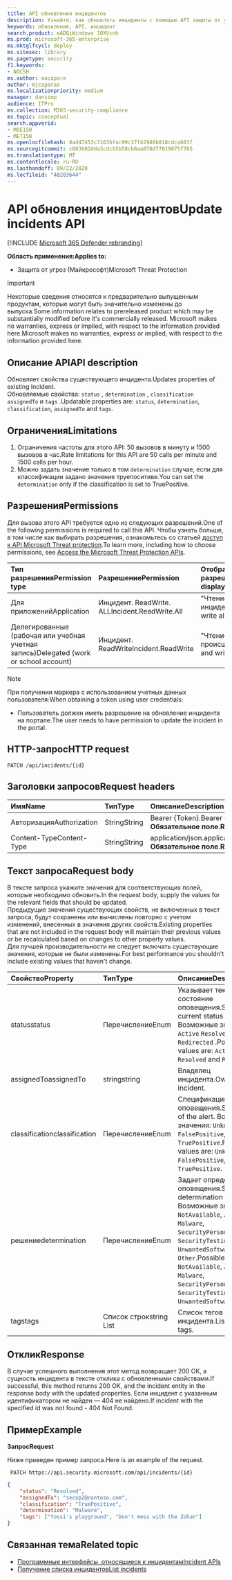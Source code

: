 ```yaml
---
title: API обновления инцидентов
description: Узнайте, как обновлять инциденты с помощью API защиты от угроз Майкрософт
keywords: обновление, API, инцидент
search.product: eADQiWindows 10XVcnh
ms.prod: microsoft-365-enterprise
ms.mktglfcycl: deploy
ms.sitesec: library
ms.pagetype: security
f1.keywords:
- NOCSH
ms.author: macapara
author: mjcaparas
ms.localizationpriority: medium
manager: dansimp
audience: ITPro
ms.collection: M365-security-compliance
ms.topic: conceptual
search.appverid:
- MOE150
- MET150
ms.openlocfilehash: 8ad47453c7163bfac99c17f42986b818cdca603f
ms.sourcegitcommit: c083602dda3cdcb5b58cb8aa070d77019075f765
ms.translationtype: MT
ms.contentlocale: ru-RU
ms.lasthandoff: 09/22/2020
ms.locfileid: "48203644"
---
```

# <a name="update-incidents-api"></a><span data-ttu-id="3cbd6-104">API обновления инцидентов</span><span class="sxs-lookup"><span data-stu-id="3cbd6-104">Update incidents API</span></span>

[!INCLUDE [Microsoft 365 Defender rebranding](../includes/microsoft-defender.md)]


<span data-ttu-id="3cbd6-105">**Область применения:**</span><span class="sxs-lookup"><span data-stu-id="3cbd6-105">**Applies to:**</span></span>
- <span data-ttu-id="3cbd6-106">Защита от угроз (Майкрософт)</span><span class="sxs-lookup"><span data-stu-id="3cbd6-106">Microsoft Threat Protection</span></span>

>[!IMPORTANT] 
><span data-ttu-id="3cbd6-107">Некоторые сведения относятся к предварительно выпущенным продуктам, которые могут быть значительно изменены до выпуска.</span><span class="sxs-lookup"><span data-stu-id="3cbd6-107">Some information relates to prereleased product which may be substantially modified before it's commercially released.</span></span> <span data-ttu-id="3cbd6-108">Microsoft makes no warranties, express or implied, with respect to the information provided here.</span><span class="sxs-lookup"><span data-stu-id="3cbd6-108">Microsoft makes no warranties, express or implied, with respect to the information provided here.</span></span>


## <a name="api-description"></a><span data-ttu-id="3cbd6-109">Описание API</span><span class="sxs-lookup"><span data-stu-id="3cbd6-109">API description</span></span>
<span data-ttu-id="3cbd6-110">Обновляет свойства существующего инцидента.</span><span class="sxs-lookup"><span data-stu-id="3cbd6-110">Updates properties of existing incident.</span></span>
<br><span data-ttu-id="3cbd6-111">Обновляемые свойства: ```status``` , ```determination``` , ```classification``` ```assignedTo``` и ```tags``` .</span><span class="sxs-lookup"><span data-stu-id="3cbd6-111">Updatable properties are: ```status```, ```determination```, ```classification```, ```assignedTo``` and ```tags```.</span></span>


## <a name="limitations"></a><span data-ttu-id="3cbd6-112">Ограничения</span><span class="sxs-lookup"><span data-stu-id="3cbd6-112">Limitations</span></span>
1. <span data-ttu-id="3cbd6-113">Ограничения частоты для этого API: 50 вызовов в минуту и 1500 вызовов в час.</span><span class="sxs-lookup"><span data-stu-id="3cbd6-113">Rate limitations for this API are 50 calls per minute and 1500 calls per hour.</span></span>
2. <span data-ttu-id="3cbd6-114">Можно задать значение только в том ```determination``` случае, если для классификации задано значение труепоситиве.</span><span class="sxs-lookup"><span data-stu-id="3cbd6-114">You can set the ```determination``` only if the classification is set to TruePositive.</span></span>


## <a name="permissions"></a><span data-ttu-id="3cbd6-115">Разрешения</span><span class="sxs-lookup"><span data-stu-id="3cbd6-115">Permissions</span></span>
<span data-ttu-id="3cbd6-116">Для вызова этого API требуется одно из следующих разрешений.</span><span class="sxs-lookup"><span data-stu-id="3cbd6-116">One of the following permissions is required to call this API.</span></span> <span data-ttu-id="3cbd6-117">Чтобы узнать больше, в том числе как выбирать разрешения, ознакомьтесь со статьей [доступ к API Microsoft Threat protection](api-access.md).</span><span class="sxs-lookup"><span data-stu-id="3cbd6-117">To learn more, including how to choose permissions, see [Access the Microsoft Threat Protection APIs](api-access.md).</span></span>

<span data-ttu-id="3cbd6-118">Тип разрешения</span><span class="sxs-lookup"><span data-stu-id="3cbd6-118">Permission type</span></span> |   <span data-ttu-id="3cbd6-119">Разрешение</span><span class="sxs-lookup"><span data-stu-id="3cbd6-119">Permission</span></span>  |   <span data-ttu-id="3cbd6-120">Отображаемое имя разрешения</span><span class="sxs-lookup"><span data-stu-id="3cbd6-120">Permission display name</span></span>
:---|:---|:---
<span data-ttu-id="3cbd6-121">Для приложений</span><span class="sxs-lookup"><span data-stu-id="3cbd6-121">Application</span></span> |   <span data-ttu-id="3cbd6-122">Инцидент. ReadWrite. ALL</span><span class="sxs-lookup"><span data-stu-id="3cbd6-122">Incident.ReadWrite.All</span></span> |    <span data-ttu-id="3cbd6-123">"Чтение и запись всех инцидентов"</span><span class="sxs-lookup"><span data-stu-id="3cbd6-123">'Read and write all incidents'</span></span>
<span data-ttu-id="3cbd6-124">Делегированные (рабочая или учебная учетная запись)</span><span class="sxs-lookup"><span data-stu-id="3cbd6-124">Delegated (work or school account)</span></span> | <span data-ttu-id="3cbd6-125">Инцидент. ReadWrite</span><span class="sxs-lookup"><span data-stu-id="3cbd6-125">Incident.ReadWrite</span></span> | <span data-ttu-id="3cbd6-126">"Чтение и запись происшествий"</span><span class="sxs-lookup"><span data-stu-id="3cbd6-126">'Read and write incidents'</span></span>

>[!NOTE]
> <span data-ttu-id="3cbd6-127">При получении маркера с использованием учетных данных пользователя:</span><span class="sxs-lookup"><span data-stu-id="3cbd6-127">When obtaining a token using user credentials:</span></span>
>- <span data-ttu-id="3cbd6-128">Пользователь должен иметь разрешение на обновление инцидента на портале.</span><span class="sxs-lookup"><span data-stu-id="3cbd6-128">The user needs to have permission to update the incident in the portal.</span></span>


## <a name="http-request"></a><span data-ttu-id="3cbd6-129">HTTP-запрос</span><span class="sxs-lookup"><span data-stu-id="3cbd6-129">HTTP request</span></span>

```
PATCH /api/incidents/{id}
```

## <a name="request-headers"></a><span data-ttu-id="3cbd6-130">Заголовки запросов</span><span class="sxs-lookup"><span data-stu-id="3cbd6-130">Request headers</span></span>

<span data-ttu-id="3cbd6-131">Имя</span><span class="sxs-lookup"><span data-stu-id="3cbd6-131">Name</span></span> | <span data-ttu-id="3cbd6-132">Тип</span><span class="sxs-lookup"><span data-stu-id="3cbd6-132">Type</span></span> | <span data-ttu-id="3cbd6-133">Описание</span><span class="sxs-lookup"><span data-stu-id="3cbd6-133">Description</span></span>
:---|:---|:---
<span data-ttu-id="3cbd6-134">Авторизация</span><span class="sxs-lookup"><span data-stu-id="3cbd6-134">Authorization</span></span> | <span data-ttu-id="3cbd6-135">String</span><span class="sxs-lookup"><span data-stu-id="3cbd6-135">String</span></span> | <span data-ttu-id="3cbd6-136">Bearer {Token}.</span><span class="sxs-lookup"><span data-stu-id="3cbd6-136">Bearer {token}.</span></span> <span data-ttu-id="3cbd6-137">**Обязательное поле**.</span><span class="sxs-lookup"><span data-stu-id="3cbd6-137">**Required**.</span></span>
<span data-ttu-id="3cbd6-138">Content-Type</span><span class="sxs-lookup"><span data-stu-id="3cbd6-138">Content-Type</span></span> | <span data-ttu-id="3cbd6-139">String</span><span class="sxs-lookup"><span data-stu-id="3cbd6-139">String</span></span> | <span data-ttu-id="3cbd6-140">application/json.</span><span class="sxs-lookup"><span data-stu-id="3cbd6-140">application/json.</span></span> <span data-ttu-id="3cbd6-141">**Обязательное поле**.</span><span class="sxs-lookup"><span data-stu-id="3cbd6-141">**Required**.</span></span>


## <a name="request-body"></a><span data-ttu-id="3cbd6-142">Текст запроса</span><span class="sxs-lookup"><span data-stu-id="3cbd6-142">Request body</span></span>
<span data-ttu-id="3cbd6-143">В тексте запроса укажите значения для соответствующих полей, которые необходимо обновить.</span><span class="sxs-lookup"><span data-stu-id="3cbd6-143">In the request body, supply the values for the relevant fields that should be updated.</span></span>
<br><span data-ttu-id="3cbd6-144">Предыдущие значения существующих свойств, не включенных в текст запроса, будут сохранены или вычислены повторно с учетом изменений, внесенных в значения других свойств.</span><span class="sxs-lookup"><span data-stu-id="3cbd6-144">Existing properties that are not included in the request body will maintain their previous values or be recalculated based on changes to other property values.</span></span> 
<br><span data-ttu-id="3cbd6-145">Для лучшей производительности не следует включать существующие значения, которые не были изменены.</span><span class="sxs-lookup"><span data-stu-id="3cbd6-145">For best performance you shouldn't include existing values that haven't change.</span></span>

<span data-ttu-id="3cbd6-146">Свойство</span><span class="sxs-lookup"><span data-stu-id="3cbd6-146">Property</span></span> | <span data-ttu-id="3cbd6-147">Тип</span><span class="sxs-lookup"><span data-stu-id="3cbd6-147">Type</span></span> | <span data-ttu-id="3cbd6-148">Описание</span><span class="sxs-lookup"><span data-stu-id="3cbd6-148">Description</span></span>
:---|:---|:---
<span data-ttu-id="3cbd6-149">status</span><span class="sxs-lookup"><span data-stu-id="3cbd6-149">status</span></span> | <span data-ttu-id="3cbd6-150">Перечисление</span><span class="sxs-lookup"><span data-stu-id="3cbd6-150">Enum</span></span> | <span data-ttu-id="3cbd6-151">Указывает текущее состояние оповещения.</span><span class="sxs-lookup"><span data-stu-id="3cbd6-151">Specifies the current status of the alert.</span></span> <span data-ttu-id="3cbd6-152">Возможные значения: ```Active``` ```Resolved``` и ```Redirected``` .</span><span class="sxs-lookup"><span data-stu-id="3cbd6-152">Possible values are: ```Active```, ```Resolved``` and ```Redirected```.</span></span>
<span data-ttu-id="3cbd6-153">assignedTo</span><span class="sxs-lookup"><span data-stu-id="3cbd6-153">assignedTo</span></span> | <span data-ttu-id="3cbd6-154">string</span><span class="sxs-lookup"><span data-stu-id="3cbd6-154">string</span></span> | <span data-ttu-id="3cbd6-155">Владелец инцидента.</span><span class="sxs-lookup"><span data-stu-id="3cbd6-155">Owner of the incident.</span></span>
<span data-ttu-id="3cbd6-156">classification</span><span class="sxs-lookup"><span data-stu-id="3cbd6-156">classification</span></span> | <span data-ttu-id="3cbd6-157">Перечисление</span><span class="sxs-lookup"><span data-stu-id="3cbd6-157">Enum</span></span> | <span data-ttu-id="3cbd6-158">Спецификация оповещения.</span><span class="sxs-lookup"><span data-stu-id="3cbd6-158">Specification of the alert.</span></span> <span data-ttu-id="3cbd6-159">Возможные значения: ```Unknown```, ```FalsePositive```, ```TruePositive```.</span><span class="sxs-lookup"><span data-stu-id="3cbd6-159">Possible values are: ```Unknown```, ```FalsePositive```, ```TruePositive```.</span></span>
<span data-ttu-id="3cbd6-160">решение</span><span class="sxs-lookup"><span data-stu-id="3cbd6-160">determination</span></span> | <span data-ttu-id="3cbd6-161">Перечисление</span><span class="sxs-lookup"><span data-stu-id="3cbd6-161">Enum</span></span> | <span data-ttu-id="3cbd6-162">Задает определение оповещения.</span><span class="sxs-lookup"><span data-stu-id="3cbd6-162">Specifies the determination of the alert.</span></span> <span data-ttu-id="3cbd6-163">Возможные значения: ```NotAvailable```, ```Apt```, ```Malware```, ```SecurityPersonnel```, ```SecurityTesting```, ```UnwantedSoftware```, ```Other```.</span><span class="sxs-lookup"><span data-stu-id="3cbd6-163">Possible values are: ```NotAvailable```, ```Apt```, ```Malware```, ```SecurityPersonnel```, ```SecurityTesting```, ```UnwantedSoftware```, ```Other```.</span></span>
<span data-ttu-id="3cbd6-164">tags</span><span class="sxs-lookup"><span data-stu-id="3cbd6-164">tags</span></span> | <span data-ttu-id="3cbd6-165">Список строк</span><span class="sxs-lookup"><span data-stu-id="3cbd6-165">string List</span></span> | <span data-ttu-id="3cbd6-166">Список тегов инцидента.</span><span class="sxs-lookup"><span data-stu-id="3cbd6-166">List of Incident tags.</span></span>



## <a name="response"></a><span data-ttu-id="3cbd6-167">Отклик</span><span class="sxs-lookup"><span data-stu-id="3cbd6-167">Response</span></span>
<span data-ttu-id="3cbd6-168">В случае успешного выполнения этот метод возвращает 200 ОК, а сущность инцидента в тексте отклика с обновленными свойствами.</span><span class="sxs-lookup"><span data-stu-id="3cbd6-168">If successful, this method returns 200 OK, and the incident entity in the response body with the updated properties.</span></span> <span data-ttu-id="3cbd6-169">Если инцидент с указанным идентификатором не найден — 404 не найдено.</span><span class="sxs-lookup"><span data-stu-id="3cbd6-169">If incident with the specified id was not found - 404 Not Found.</span></span>


## <a name="example"></a><span data-ttu-id="3cbd6-170">Пример</span><span class="sxs-lookup"><span data-stu-id="3cbd6-170">Example</span></span>

<span data-ttu-id="3cbd6-171">**Запрос**</span><span class="sxs-lookup"><span data-stu-id="3cbd6-171">**Request**</span></span>

<span data-ttu-id="3cbd6-172">Ниже приведен пример запроса.</span><span class="sxs-lookup"><span data-stu-id="3cbd6-172">Here is an example of the request.</span></span>

```
 PATCH https://api.security.microsoft.com/api/incidents/{id}
```

```json
{
    "status": "Resolved",
    "assignedTo": "secop2@contoso.com",
    "classification": "TruePositive",
    "determination": "Malware",
    "tags": ["Yossi's playground", "Don't mess with the Zohan"]
}
```


## <a name="related-topic"></a><span data-ttu-id="3cbd6-173">Связанная тема</span><span class="sxs-lookup"><span data-stu-id="3cbd6-173">Related topic</span></span>
- [<span data-ttu-id="3cbd6-174">Программные интерфейсы, относящиеся к инцидентам</span><span class="sxs-lookup"><span data-stu-id="3cbd6-174">Incident APIs</span></span>](api-incident.md)
- [<span data-ttu-id="3cbd6-175">Получение списка инцидентов</span><span class="sxs-lookup"><span data-stu-id="3cbd6-175">List incidents</span></span>](api-list-incidents.md)
